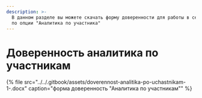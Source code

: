 ```yaml
---
description: >-
  В данном разделе вы можете скачать форму доверенности для работы в секторе КЗ
  по опции "Аналитика по участника"
---
```


# Доверенность аналитика по участникам

{% file src="../../.gitbook/assets/doverennost-analitika-po-uchastnikam-1-.docx" caption="форма доверенность \"Аналитика по участникам\"" %}



